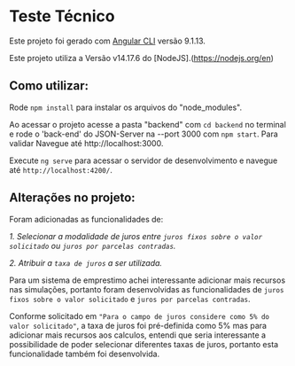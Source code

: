 # Teste Técnico

Este projeto foi gerado com [Angular CLI](https://github.com/angular/angular-cli) versão 9.1.13.

Este projeto utiliza a Versão v14.17.6 do [NodeJS].(https://nodejs.org/en)

## Como utilizar:

Rode `npm install` para instalar os arquivos do "node_modules".

Ao acessar o projeto acesse a pasta "backend" com `cd backend` no terminal e rode o 'back-end' do JSON-Server na --port 3000 com `npm start`. Para validar Navegue até http://localhost:3000.

Execute `ng serve` para acessar o servidor de desenvolvimento e navegue até `http://localhost:4200/`.

## Alterações no projeto:

Foram adicionadas as funcionalidades de:

*1. Selecionar a modalidade de juros entre `juros fixos sobre o valor solicitado` ou `juros por parcelas contradas`.*

*2. Atribuir a `taxa de juros` a ser utilizada.*

Para um sistema de emprestimo achei interessante adicionar mais recursos nas simulações, portanto foram desenvolvidas as funcionalidades de `juros fixos sobre o valor solicitado` e `juros por parcelas contradas`.

Conforme solicitado em `"Para o campo de juros considere como 5% do valor solicitado"`, a taxa de juros foi pré-definida como 5% mas para adicionar mais recursos aos calculos, entendi que seria interessante a possibilidade de poder selecionar diferentes taxas de juros, portanto esta funcionalidade também foi desenvolvida.






